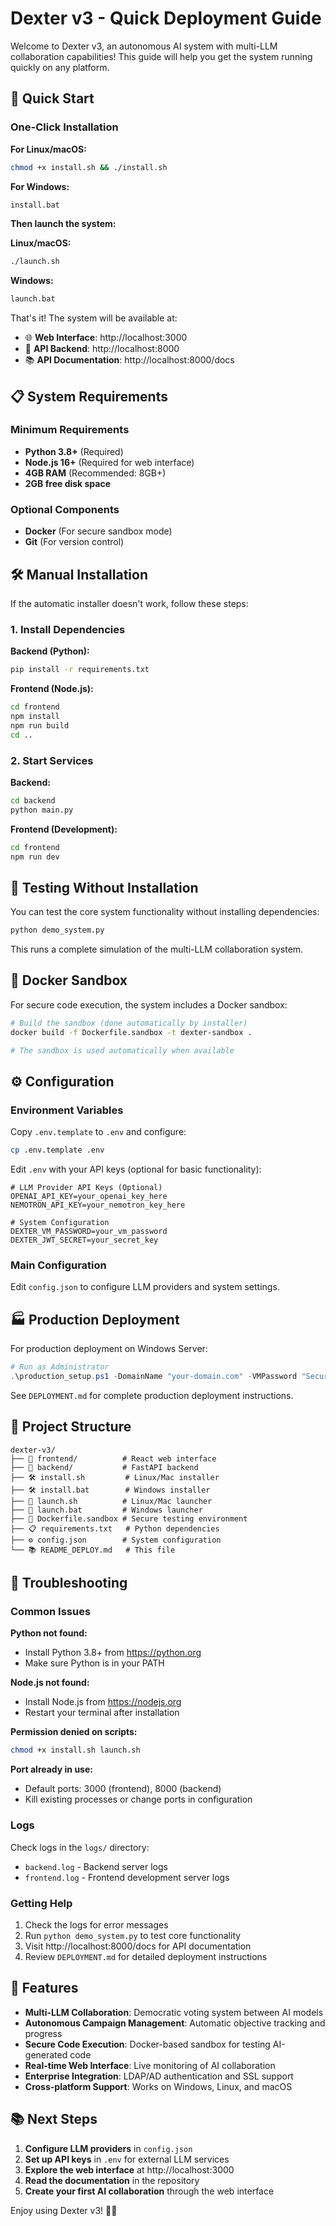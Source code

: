 # Dexter v3 - Quick Deployment Guide

Welcome to Dexter v3, an autonomous AI system with multi-LLM collaboration capabilities! This guide will help you get the system running quickly on any platform.

## 🚀 Quick Start

### One-Click Installation

**For Linux/macOS:**
```bash
chmod +x install.sh && ./install.sh
```

**For Windows:**
```cmd
install.bat
```

**Then launch the system:**

**Linux/macOS:**
```bash
./launch.sh
```

**Windows:**
```cmd
launch.bat
```

That's it! The system will be available at:
- 🌐 **Web Interface**: http://localhost:3000
- 🔧 **API Backend**: http://localhost:8000
- 📚 **API Documentation**: http://localhost:8000/docs

## 📋 System Requirements

### Minimum Requirements
- **Python 3.8+** (Required)
- **Node.js 16+** (Required for web interface)
- **4GB RAM** (Recommended: 8GB+)
- **2GB free disk space**

### Optional Components
- **Docker** (For secure sandbox mode)
- **Git** (For version control)

## 🛠️ Manual Installation

If the automatic installer doesn't work, follow these steps:

### 1. Install Dependencies

**Backend (Python):**
```bash
pip install -r requirements.txt
```

**Frontend (Node.js):**
```bash
cd frontend
npm install
npm run build
cd ..
```

### 2. Start Services

**Backend:**
```bash
cd backend
python main.py
```

**Frontend (Development):**
```bash
cd frontend
npm run dev
```

## 🧪 Testing Without Installation

You can test the core system functionality without installing dependencies:

```bash
python demo_system.py
```

This runs a complete simulation of the multi-LLM collaboration system.

## 🐳 Docker Sandbox

For secure code execution, the system includes a Docker sandbox:

```bash
# Build the sandbox (done automatically by installer)
docker build -f Dockerfile.sandbox -t dexter-sandbox .

# The sandbox is used automatically when available
```

## ⚙️ Configuration

### Environment Variables

Copy `.env.template` to `.env` and configure:

```bash
cp .env.template .env
```

Edit `.env` with your API keys (optional for basic functionality):

```env
# LLM Provider API Keys (Optional)
OPENAI_API_KEY=your_openai_key_here
NEMOTRON_API_KEY=your_nemotron_key_here

# System Configuration
DEXTER_VM_PASSWORD=your_vm_password
DEXTER_JWT_SECRET=your_secret_key
```

### Main Configuration

Edit `config.json` to configure LLM providers and system settings.

## 🏭 Production Deployment

For production deployment on Windows Server:

```powershell
# Run as Administrator
.\production_setup.ps1 -DomainName "your-domain.com" -VMPassword "SecurePassword"
```

See `DEPLOYMENT.md` for complete production deployment instructions.

## 📁 Project Structure

```
dexter-v3/
├── 📱 frontend/          # React web interface
├── 🔧 backend/           # FastAPI backend
├── 🛠️ install.sh         # Linux/Mac installer
├── 🛠️ install.bat        # Windows installer  
├── 🚀 launch.sh          # Linux/Mac launcher
├── 🚀 launch.bat         # Windows launcher
├── 🐳 Dockerfile.sandbox # Secure testing environment
├── 📋 requirements.txt   # Python dependencies
├── ⚙️ config.json        # System configuration
└── 📚 README_DEPLOY.md   # This file
```

## 🔧 Troubleshooting

### Common Issues

**Python not found:**
- Install Python 3.8+ from https://python.org
- Make sure Python is in your PATH

**Node.js not found:**
- Install Node.js from https://nodejs.org
- Restart your terminal after installation

**Permission denied on scripts:**
```bash
chmod +x install.sh launch.sh
```

**Port already in use:**
- Default ports: 3000 (frontend), 8000 (backend)
- Kill existing processes or change ports in configuration

### Logs

Check logs in the `logs/` directory:
- `backend.log` - Backend server logs
- `frontend.log` - Frontend development server logs

### Getting Help

1. Check the logs for error messages
2. Run `python demo_system.py` to test core functionality
3. Visit http://localhost:8000/docs for API documentation
4. Review `DEPLOYMENT.md` for detailed deployment instructions

## 🎯 Features

- **Multi-LLM Collaboration**: Democratic voting system between AI models
- **Autonomous Campaign Management**: Automatic objective tracking and progress
- **Secure Code Execution**: Docker-based sandbox for testing AI-generated code
- **Real-time Web Interface**: Live monitoring of AI collaboration
- **Enterprise Integration**: LDAP/AD authentication and SSL support
- **Cross-platform Support**: Works on Windows, Linux, and macOS

## 📚 Next Steps

1. **Configure LLM providers** in `config.json`
2. **Set up API keys** in `.env` for external LLM services
3. **Explore the web interface** at http://localhost:3000
4. **Read the documentation** in the repository
5. **Create your first AI collaboration** through the web interface

Enjoy using Dexter v3! 🤖✨